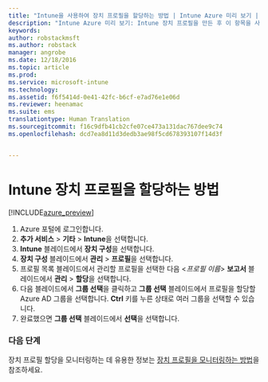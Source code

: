 ```yaml
---
title: "Intune을 사용하여 장치 프로필을 할당하는 방법 | Intune Azure 미리 보기 | Microsoft Docs"
description: "Intune Azure 미리 보기: Intune 장치 프로필을 만든 후 이 항목을 사용하여 장치에 프로필을 할당하는 방법을 알아봅니다."
keywords: 
author: robstackmsft
ms.author: robstack
manager: angrobe
ms.date: 12/18/2016
ms.topic: article
ms.prod: 
ms.service: microsoft-intune
ms.technology: 
ms.assetid: f6f5414d-0e41-42fc-b6cf-e7ad76e1e06d
ms.reviewer: heenamac
ms.suite: ems
translationtype: Human Translation
ms.sourcegitcommit: f16c9dfb41cb2cfe07ce473a131dac767dee9c74
ms.openlocfilehash: dcd7ea8d11d3dedb3ae98f5cd678393107f14d3f


---
```


# <a name="how-to-assign-intune-device-profiles"></a>Intune 장치 프로필을 할당하는 방법

[!INCLUDE[azure_preview](../includes/azure_preview.md)]


1. Azure 포털에 로그인합니다.
2. **추가 서비스** > **기타** > **Intune**을 선택합니다.
3. **Intune** 블레이드에서 **장치 구성**을 선택합니다.
1. **장치 구성** 블레이드에서 **관리** > **프로필**을 선택합니다.
2. 프로필 목록 블레이드에서 관리할 프로필을 선택한 다음 <*프로필 이름*> **보고서** 블레이드에서 **관리** > **할당**을 선택합니다.
3. 다음 블레이드에서 **그룹 선택**을 클릭하고 **그룹 선택** 블레이드에서 프로필을 할당할 Azure AD 그룹을 선택합니다. **Ctrl** 키를 누른 상태로 여러 그룹을 선택할 수 있습니다.
4. 완료했으면 **그룹 선택** 블레이드에서 **선택**을 선택합니다.

### <a name="next-steps"></a>다음 단계
장치 프로필 할당을 모니터링하는 데 유용한 정보는 [장치 프로필을 모니터링하는 방법](how-to-monitor-device-profiles.md)을 참조하세요.



<!--HONumber=Feb17_HO1-->


